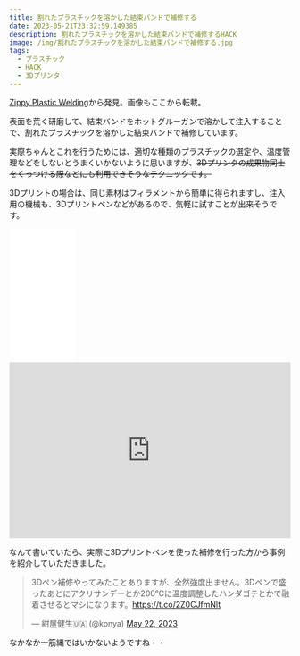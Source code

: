 ```yaml
---
title: 割れたプラスチックを溶かした結束バンドで補修する
date: 2023-05-21T23:32:59.149385
description: 割れたプラスチックを溶かした結束バンドで補修するHACK
image: /img/割れたプラスチックを溶かした結束バンドで補修する.jpg
tags:
  - プラスチック
  - HACK
  - 3Dプリンタ
---
```

[Zippy Plastic Welding](https://hackaday.com/2023/05/15/zippy-plastic-welding/)から発見。画像もここから転載。

表面を荒く研磨して、結束バンドをホットグルーガンで溶かして注入することで、割れたプラスチックを溶かした結束バンドで補修しています。

実際ちゃんとこれを行うためには、適切な種類のプラスチックの選定や、温度管理などをしないとうまくいかないように思いますが、<s>3Dプリンタの成果物同士をくっつける際などにも利用できそうなテクニックです。</s>

3Dプリントの場合は、同じ素材はフィラメントから簡単に得られますし、注入用の機械も、3Dプリントペンなどがあるので、気軽に試すことが出来そうです。

<iframe sandbox="allow-popups allow-scripts allow-modals allow-forms allow-same-origin" style="width:120px;height:240px;" marginwidth="0" marginheight="0" scrolling="no" frameborder="0" src="//rcm-fe.amazon-adsystem.com/e/cm?lt1=_blank&bc1=000000&IS2=1&bg1=FFFFFF&fc1=000000&lc1=0000FF&t=inajob-22&language=ja_JP&o=9&p=8&l=as4&m=amazon&f=ifr&ref=as_ss_li_til&asins=B09T92TRND&linkId=c17cfba3d38ce7ea6eff0ebe418424c8"></iframe>

<iframe width="100%" height="315" src="https://www.youtube.com/embed/FeIv4Fi2vOM" title="YouTube video player" frameborder="0" allow="accelerometer; autoplay; clipboard-write; encrypted-media; gyroscope; picture-in-picture" allowfullscreen></iframe>

なんて書いていたら、実際に3Dプリントペンを使った補修を行った方から事例を紹介していただきました。

<blockquote class="twitter-tweet" data-conversation="none"><p lang="ja" dir="ltr">3Dペン補修やってみたことありますが、全然強度出ません。3Dペンで盛ったあとにアクリサンデーとか200℃に温度調整したハンダゴテとかで融着させるとマシになります。<a href="https://t.co/2Z0CJfmNlt">https://t.co/2Z0CJfmNlt</a></p>&mdash; 紺屋健生🇺🇦 (@konya) <a href="https://twitter.com/konya/status/1660481559852621825?ref_src=twsrc%5Etfw">May 22, 2023</a></blockquote> <script async src="https://platform.twitter.com/widgets.js" charset="utf-8"></script>

なかなか一筋縄ではいかないようですね・・

